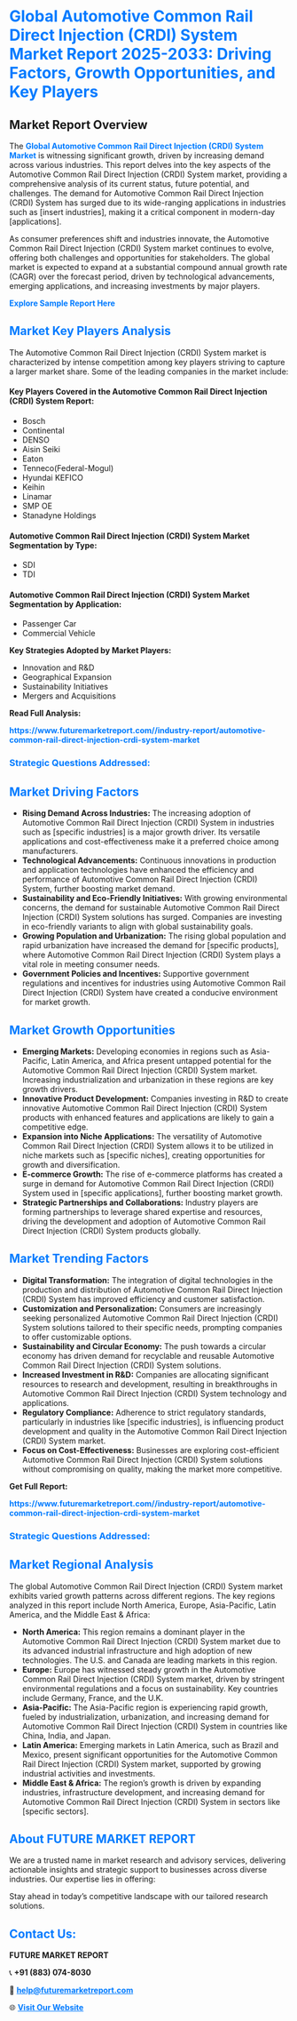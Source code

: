 <h1 style="color: #007BFF;">Global Automotive Common Rail Direct Injection (CRDI) System Market Report 2025-2033: Driving Factors, Growth Opportunities, and Key Players</h1>

<section id="overview">
<h2>Market Report Overview</h2>
<p>The <a href="https://www.futuremarketreport.com//industry-report/automotive-common-rail-direct-injection-crdi-system-market" style="color: #007BFF; text-decoration: none;"><strong>Global Automotive Common Rail Direct Injection (CRDI) System Market</strong></a> is witnessing significant growth, driven by increasing demand across various industries. This report delves into the key aspects of the Automotive Common Rail Direct Injection (CRDI) System market, providing a comprehensive analysis of its current status, future potential, and challenges. The demand for Automotive Common Rail Direct Injection (CRDI) System has surged due to its wide-ranging applications in industries such as [insert industries], making it a critical component in modern-day [applications].</p>
<p>As consumer preferences shift and industries innovate, the Automotive Common Rail Direct Injection (CRDI) System market continues to evolve, offering both challenges and opportunities for stakeholders. The global market is expected to expand at a substantial compound annual growth rate (CAGR) over the forecast period, driven by technological advancements, emerging applications, and increasing investments by major players.</p>
</section>

<section id="overview">
<p><a href="https://www.futuremarketreport.com//request-sample/reportId=56162" style="color: #007BFF; text-decoration: none;"><strong>Explore Sample Report Here</strong></a></p>
</section>

<section id="key-players">
<h2 style="color: #007BFF;">Market Key Players Analysis</h2>
<p>The Automotive Common Rail Direct Injection (CRDI) System market is characterized by intense competition among key players striving to capture a larger market share. Some of the leading companies in the market include:</p>
<h4>Key Players Covered in the Automotive Common Rail Direct Injection (CRDI) System Report:</h4>
<ul><li>Bosch</li><li>Continental</li><li>DENSO</li><li>Aisin Seiki</li><li>Eaton</li><li>Tenneco(Federal-Mogul)</li><li>Hyundai KEFICO</li><li>Keihin</li><li>Linamar</li><li>SMP OE</li><li>Stanadyne Holdings</li></ul>
<h4>Automotive Common Rail Direct Injection (CRDI) System Market Segmentation by Type:</h4>
<ul><li>SDI</li><li>TDI</li></ul>

<h4>Automotive Common Rail Direct Injection (CRDI) System Market Segmentation by Application:</h4>
<ul><li>Passenger Car</li><li>Commercial Vehicle</li></ul>
<p><strong>Key Strategies Adopted by Market Players:</strong></p>
<ul>
<li>Innovation and R&D</li>
<li>Geographical Expansion</li>
<li>Sustainability Initiatives</li>
<li>Mergers and Acquisitions</li>
</ul>
</section>

<section>
<p><strong>Read Full Analysis: </strong></p><a href="https://www.futuremarketreport.com//industry-report/automotive-common-rail-direct-injection-crdi-system-market" style="color: #007BFF; text-decoration: none;"><strong>https://www.futuremarketreport.com//industry-report/automotive-common-rail-direct-injection-crdi-system-market</strong></a>
<h3 style="color: #007BFF;">Strategic Questions Addressed:</h3>
</section>

<section id="driving-factors">
<h2 style="color: #007BFF;">Market Driving Factors</h2>
<ul>
<li><strong>Rising Demand Across Industries:</strong> The increasing adoption of Automotive Common Rail Direct Injection (CRDI) System in industries such as [specific industries] is a major growth driver. Its versatile applications and cost-effectiveness make it a preferred choice among manufacturers.</li>
<li><strong>Technological Advancements:</strong> Continuous innovations in production and application technologies have enhanced the efficiency and performance of Automotive Common Rail Direct Injection (CRDI) System, further boosting market demand.</li>
<li><strong>Sustainability and Eco-Friendly Initiatives:</strong> With growing environmental concerns, the demand for sustainable Automotive Common Rail Direct Injection (CRDI) System solutions has surged. Companies are investing in eco-friendly variants to align with global sustainability goals.</li>
<li><strong>Growing Population and Urbanization:</strong> The rising global population and rapid urbanization have increased the demand for [specific products], where Automotive Common Rail Direct Injection (CRDI) System plays a vital role in meeting consumer needs.</li>
<li><strong>Government Policies and Incentives:</strong> Supportive government regulations and incentives for industries using Automotive Common Rail Direct Injection (CRDI) System have created a conducive environment for market growth.</li>
</ul>
</section>

<section id="growth-opportunities">
<h2 style="color: #007BFF;">Market Growth Opportunities</h2>
<ul>
<li><strong>Emerging Markets:</strong> Developing economies in regions such as Asia-Pacific, Latin America, and Africa present untapped potential for the Automotive Common Rail Direct Injection (CRDI) System market. Increasing industrialization and urbanization in these regions are key growth drivers.</li>
<li><strong>Innovative Product Development:</strong> Companies investing in R&D to create innovative Automotive Common Rail Direct Injection (CRDI) System products with enhanced features and applications are likely to gain a competitive edge.</li>
<li><strong>Expansion into Niche Applications:</strong> The versatility of Automotive Common Rail Direct Injection (CRDI) System allows it to be utilized in niche markets such as [specific niches], creating opportunities for growth and diversification.</li>
<li><strong>E-commerce Growth:</strong> The rise of e-commerce platforms has created a surge in demand for Automotive Common Rail Direct Injection (CRDI) System used in [specific applications], further boosting market growth.</li>
<li><strong>Strategic Partnerships and Collaborations:</strong> Industry players are forming partnerships to leverage shared expertise and resources, driving the development and adoption of Automotive Common Rail Direct Injection (CRDI) System products globally.</li>
</ul>
</section>

<section id="trending-factors">
<h2 style="color: #007BFF;">Market Trending Factors</h2>
<ul>
<li><strong>Digital Transformation:</strong> The integration of digital technologies in the production and distribution of Automotive Common Rail Direct Injection (CRDI) System has improved efficiency and customer satisfaction.</li>
<li><strong>Customization and Personalization:</strong> Consumers are increasingly seeking personalized Automotive Common Rail Direct Injection (CRDI) System solutions tailored to their specific needs, prompting companies to offer customizable options.</li>
<li><strong>Sustainability and Circular Economy:</strong> The push towards a circular economy has driven demand for recyclable and reusable Automotive Common Rail Direct Injection (CRDI) System solutions.</li>
<li><strong>Increased Investment in R&D:</strong> Companies are allocating significant resources to research and development, resulting in breakthroughs in Automotive Common Rail Direct Injection (CRDI) System technology and applications.</li>
<li><strong>Regulatory Compliance:</strong> Adherence to strict regulatory standards, particularly in industries like [specific industries], is influencing product development and quality in the Automotive Common Rail Direct Injection (CRDI) System market.</li>
<li><strong>Focus on Cost-Effectiveness:</strong> Businesses are exploring cost-efficient Automotive Common Rail Direct Injection (CRDI) System solutions without compromising on quality, making the market more competitive.</li>
</ul>
</section>

<section>
<p><strong>Get Full Report: </strong></p><a href="https://www.futuremarketreport.com//industry-report/automotive-common-rail-direct-injection-crdi-system-market" style="color: #007BFF; text-decoration: none;"><strong>https://www.futuremarketreport.com//industry-report/automotive-common-rail-direct-injection-crdi-system-market</strong></a>
<h3 style="color: #007BFF;">Strategic Questions Addressed:</h3>
</section>


<section id="regional-analysis">
<h2 style="color: #007BFF;">Market Regional Analysis</h2>
<p>The global Automotive Common Rail Direct Injection (CRDI) System market exhibits varied growth patterns across different regions. The key regions analyzed in this report include North America, Europe, Asia-Pacific, Latin America, and the Middle East & Africa:</p>
<ul>
<li><strong>North America:</strong> This region remains a dominant player in the Automotive Common Rail Direct Injection (CRDI) System market due to its advanced industrial infrastructure and high adoption of new technologies. The U.S. and Canada are leading markets in this region.</li>
<li><strong>Europe:</strong> Europe has witnessed steady growth in the Automotive Common Rail Direct Injection (CRDI) System market, driven by stringent environmental regulations and a focus on sustainability. Key countries include Germany, France, and the U.K.</li>
<li><strong>Asia-Pacific:</strong> The Asia-Pacific region is experiencing rapid growth, fueled by industrialization, urbanization, and increasing demand for Automotive Common Rail Direct Injection (CRDI) System in countries like China, India, and Japan.</li>
<li><strong>Latin America:</strong> Emerging markets in Latin America, such as Brazil and Mexico, present significant opportunities for the Automotive Common Rail Direct Injection (CRDI) System market, supported by growing industrial activities and investments.</li>
<li><strong>Middle East & Africa:</strong> The region’s growth is driven by expanding industries, infrastructure development, and increasing demand for Automotive Common Rail Direct Injection (CRDI) System in sectors like [specific sectors].</li>
</ul>
</section>

<footer>
<h2 style="color: #007BFF;">About FUTURE MARKET REPORT</h2>
<p>We are a trusted name in market research and advisory services, delivering actionable insights and strategic support to businesses across diverse industries. Our expertise lies in offering:</p>

<p>Stay ahead in today’s competitive landscape with our tailored research solutions.</p>

<h2 style="color: #007BFF;">Contact Us:</h2>
<p><strong>FUTURE MARKET REPORT</strong></p>
<p>📞 <strong>+91 (883) 074-8030</strong></p>
<p>📧 <strong><a href="mailto:help@futuremarketreport.com" style="color: #007BFF;">help@futuremarketreport.com</a></strong></p>
<p>🌐 <strong><a href="https://www.futuremarketreport.com/" style="color: #007BFF;">Visit Our Website</a></strong></p>
</footer>
